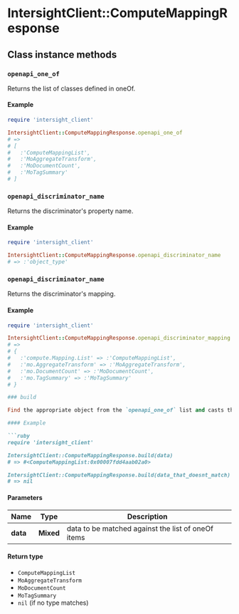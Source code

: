 # IntersightClient::ComputeMappingResponse

## Class instance methods

### `openapi_one_of`

Returns the list of classes defined in oneOf.

#### Example

```ruby
require 'intersight_client'

IntersightClient::ComputeMappingResponse.openapi_one_of
# =>
# [
#   :'ComputeMappingList',
#   :'MoAggregateTransform',
#   :'MoDocumentCount',
#   :'MoTagSummary'
# ]
```

### `openapi_discriminator_name`

Returns the discriminator's property name.

#### Example

```ruby
require 'intersight_client'

IntersightClient::ComputeMappingResponse.openapi_discriminator_name
# => :'object_type'
```

### `openapi_discriminator_name`

Returns the discriminator's mapping.

#### Example

```ruby
require 'intersight_client'

IntersightClient::ComputeMappingResponse.openapi_discriminator_mapping
# =>
# {
#   :'compute.Mapping.List' => :'ComputeMappingList',
#   :'mo.AggregateTransform' => :'MoAggregateTransform',
#   :'mo.DocumentCount' => :'MoDocumentCount',
#   :'mo.TagSummary' => :'MoTagSummary'
# }

### build

Find the appropriate object from the `openapi_one_of` list and casts the data into it.

#### Example

```ruby
require 'intersight_client'

IntersightClient::ComputeMappingResponse.build(data)
# => #<ComputeMappingList:0x00007fdd4aab02a0>

IntersightClient::ComputeMappingResponse.build(data_that_doesnt_match)
# => nil
```

#### Parameters

| Name | Type | Description |
| ---- | ---- | ----------- |
| **data** | **Mixed** | data to be matched against the list of oneOf items |

#### Return type

- `ComputeMappingList`
- `MoAggregateTransform`
- `MoDocumentCount`
- `MoTagSummary`
- `nil` (if no type matches)

